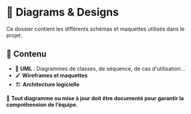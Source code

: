# 🎨 Diagrams & Designs

Ce dossier contient les différents schémas et maquettes utilisés dans le projet.

## 📌 Contenu
- 📌 **UML** : Diagrammes de classes, de séquence, de cas d'utilisation…  
- 🖌 **Wireframes et maquettes**  
- 🏗 **Architecture logicielle**  

📌 **Tout diagramme ou mise à jour doit être documenté pour garantir la compréhension de l’équipe.**
